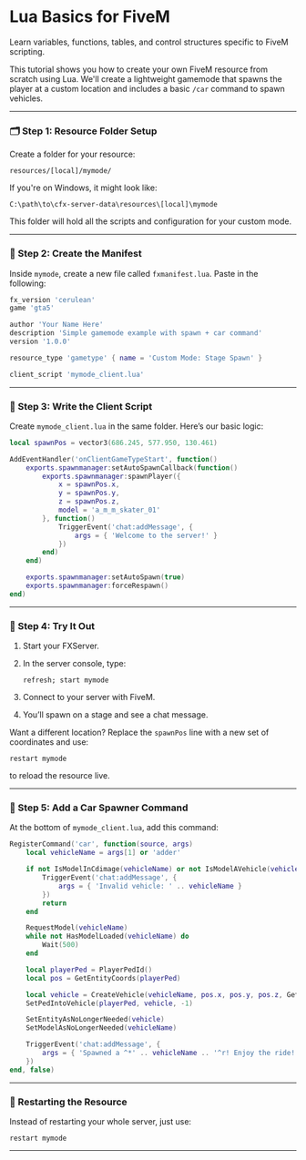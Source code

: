 # Lua Basics for FiveM

Learn variables, functions, tables, and control structures specific to FiveM scripting.



This tutorial shows you how to create your own FiveM resource from scratch using Lua. We'll create a lightweight gamemode that spawns the player at a custom location and includes a basic `/car` command to spawn vehicles.

***

### 🗂 Step 1: Resource Folder Setup

Create a folder for your resource:

```
resources/[local]/mymode/
```

If you're on Windows, it might look like:

```
C:\path\to\cfx-server-data\resources\[local]\mymode
```

This folder will hold all the scripts and configuration for your custom mode.

***

### 🧾 Step 2: Create the Manifest

Inside `mymode`, create a new file called `fxmanifest.lua`. Paste in the following:

```lua
fx_version 'cerulean'
game 'gta5'

author 'Your Name Here'
description 'Simple gamemode example with spawn + car command'
version '1.0.0'

resource_type 'gametype' { name = 'Custom Mode: Stage Spawn' }

client_script 'mymode_client.lua'
```

***

### 🧠 Step 3: Write the Client Script

Create `mymode_client.lua` in the same folder. Here’s our basic logic:

```lua
local spawnPos = vector3(686.245, 577.950, 130.461)

AddEventHandler('onClientGameTypeStart', function()
    exports.spawnmanager:setAutoSpawnCallback(function()
        exports.spawnmanager:spawnPlayer({
            x = spawnPos.x,
            y = spawnPos.y,
            z = spawnPos.z,
            model = 'a_m_m_skater_01'
        }, function()
            TriggerEvent('chat:addMessage', {
                args = { 'Welcome to the server!' }
            })
        end)
    end)

    exports.spawnmanager:setAutoSpawn(true)
    exports.spawnmanager:forceRespawn()
end)
```

***

### 🚀 Step 4: Try It Out

1. Start your FXServer.
2.  In the server console, type:

    ```
    refresh; start mymode
    ```
3. Connect to your server with FiveM.
4. You’ll spawn on a stage and see a chat message.

Want a different location? Replace the `spawnPos` line with a new set of coordinates and use:

```
restart mymode
```

to reload the resource live.

***

### 🚗 Step 5: Add a Car Spawner Command

At the bottom of `mymode_client.lua`, add this command:

```lua
RegisterCommand('car', function(source, args)
    local vehicleName = args[1] or 'adder'

    if not IsModelInCdimage(vehicleName) or not IsModelAVehicle(vehicleName) then
        TriggerEvent('chat:addMessage', {
            args = { 'Invalid vehicle: ' .. vehicleName }
        })
        return
    end

    RequestModel(vehicleName)
    while not HasModelLoaded(vehicleName) do
        Wait(500)
    end

    local playerPed = PlayerPedId()
    local pos = GetEntityCoords(playerPed)

    local vehicle = CreateVehicle(vehicleName, pos.x, pos.y, pos.z, GetEntityHeading(playerPed), true, false)
    SetPedIntoVehicle(playerPed, vehicle, -1)

    SetEntityAsNoLongerNeeded(vehicle)
    SetModelAsNoLongerNeeded(vehicleName)

    TriggerEvent('chat:addMessage', {
        args = { 'Spawned a ^*' .. vehicleName .. '^r! Enjoy the ride!' }
    })
end, false)
```

***

### 🧹 Restarting the Resource

Instead of restarting your whole server, just use:

```
restart mymode
```

***
